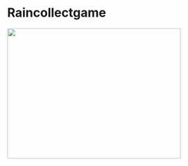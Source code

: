 # Raincollectgame

<img src="https://github.com/Lee-Kyung-Sup/RainCollectGame/assets/120997897/72d2d60a-4be3-4a51-bbab-f6ed80540b17" width="400" height="300" />

